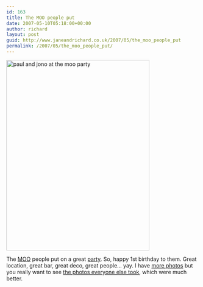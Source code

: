 ```yaml
---
id: 163
title: The MOO people put
date: 2007-05-10T05:18:00+00:00
author: richard
layout: post
guid: http://www.janeandrichard.co.uk/2007/05/the_moo_people_put
permalink: /2007/05/the_moo_people_put/
---
```


<img src="http://farm1.static.flickr.com/225/491039189_cb12052a35.jpg" width="375" height="500" alt="paul and jono at the moo party" /> 

The [MOO](http://www.moo.com/) people put on a great [party](http://www.moo.com/blog/2007/05/09/a-big-yay-a-big-hello-and-a-big-cake/). So, happy 1st birthday to them. Great location, great bar, great deco, great people&#8230; yay. I have [more photos](http://www.flickr.com/photos/d6y/tags/upcoming%3Aevent%3D172213/) but you really want to see [the photos everyone else took](http://www.flickr.com/photos/tags/upcoming%3Aevent%3D172213/), which were much better.